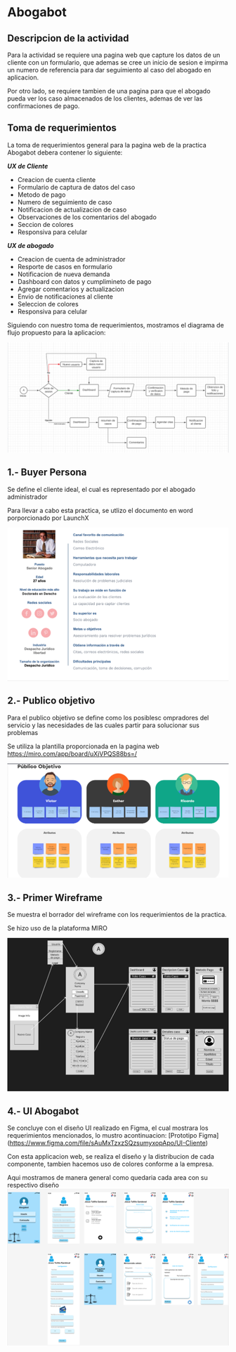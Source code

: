 # Abogabot

## Descripcion de la actividad

Para la actividad se requiere una pagina web que capture los datos de un cliente con un formulario, que ademas se cree un inicio de sesion e impirma un numero de referencia para dar seguimiento al caso del abogado en aplicacion.

Por otro lado, se requiere tambien de una pagina para que el abogado pueda ver los caso almacenados de los clientes, ademas de ver las confirmaciones de pago.

## **Toma de requerimientos**

La toma de requerimientos general para la pagina web de la practica Abogabot debera contener lo siguiente:

**_UX de Cliente_**

- Creacion de cuenta cliente
- Formulario de captura de datos del caso
- Metodo de pago
- Numero de seguimiento de caso
- Notificacion de actualizacion de caso
- Observaciones de los comentarios del abogado
- Seccion de colores
- Responsiva para celular

**_UX de abogado_**

- Creacion de cuenta de administrador
- Resporte de casos en formulario
- Notificacion de nueva demanda
- Dashboard con datos y cumplimineto de pago
- Agregar comentarios y actualizacion
- Envio de notificaciones al cliente
- Seleccion de colores
- Responsiva para celular

Siguiendo con nuestro toma de requerimientos, mostramos el diagrama de flujo propuesto para la aplicacion:

![Diagrama de flujo](./imagenes/diagrama-flujo-abogabot.png)

## **1.- Buyer Persona**

Se define el cliente ideal, el cual es representado por el abogado administrador

Para llevar a cabo esta practica, se utlizo el documento en word porporcionado por LaunchX

![Buyer persona](./imagenes/buyer-persona.png)

## **2.- Publico objetivo**

Para el publico objetivo se define como los posiblesc ompradores del servicio y las necesidades de las cuales partir para solucionar sus problemas

Se utiliza la plantilla proporcionada en la pagina web https://miro.com/app/board/uXjVPQS88bs=/

![Publico objetivo](./imagenes/publico_objetivo.png)

## **3.- Primer Wireframe**

Se muestra el borrador del wireframe con los requerimientos de la practica.

Se hizo uso de la plataforma MIRO

![Borrador Wireframe](./imagenes/wireframe.png)

## **4.- UI Abogabot**

Se concluye con el diseño UI realizado en Figma, el cual mostrara los requerimientos mencionados, lo mustro acontinuacion: [Prototipo Figma] (https://www.figma.com/file/sAuMxTzxzSQzsumyxopApo/UI-Cliente)

Con esta applicacion web, se realiza el diseño y la distribucion de cada componente, tambien hacemos uso de colores conforme a la empresa.

Aqui mostramos de manera general como quedaria cada area con su respectivo diseño
![Diseño de prototipo](./imagenes/UI-cliente.png)
